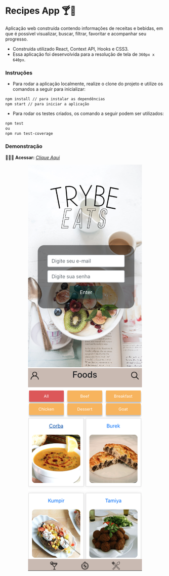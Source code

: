 # Recipes App 🍸🥙


Aplicação web construída contendo informações de receitas e bebidas, em que é possível visualizar, buscar, filtrar, favoritar e acompanhar seu progresso.

* Construída utilizado React, Context API, Hooks e CSS3.
* Essa aplicação foi desenvolvida para a resolução de tela de `360px x 640px`.

### Instruções

- Para rodar a aplicação localmente, realize o clone do projeto e utilize os comandos a seguir para inicializar:

```
npm install // para instalar as dependências
npm start // para iniciar a aplicação
```

- Para rodar os testes criados, os comando a seguir podem ser utilizados:

```
npm test
ou
npm run test-coverage
```

### Demonstração

👨🏻‍💻 **Acessar:** _[Clique Aqui](https://recipes-app-pied.vercel.app)_

<div align="center" >
  <img src="https://github.com/guilherme-ac-fernandes/recipes-app/blob/main/recipes-app-1.png" alt="Recipe App Image"/>
  <img src="https://github.com/guilherme-ac-fernandes/recipes-app/blob/main/recipes-app-2.png" alt="Recipe App Image"/>
</div>
